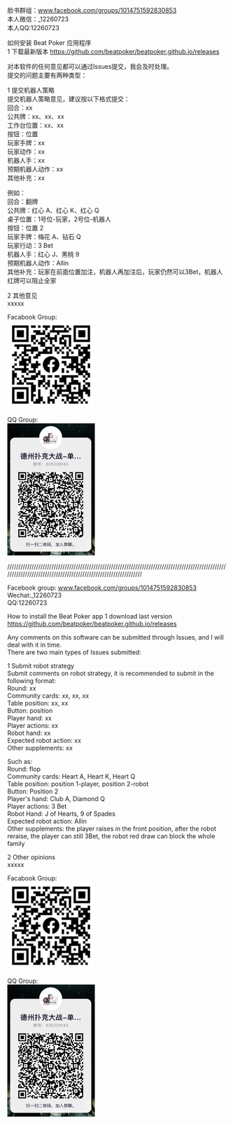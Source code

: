脸书群组：www.facebook.com/groups/1014751592830853  
本人微信：_12260723  
本人QQ:12260723  
  
  
  
如何安装 Beat Poker 应用程序  
1 下载最新版本 https://github.com/beatpoker/beatpoker.github.io/releases
  
  
对本软件的任何意见都可以通过Issues提交，我会及时处理。  
提交的问题主要有两种类型：  
   
1 提交机器人策略  
提交机器人策略意见，建议按以下格式提交：  
回合：xx  
公共牌：xx、xx、xx  
工作台位置：xx、xx  
按钮：位置  
玩家手牌：xx  
玩家动作：xx  
机器人手：xx  
预期机器人动作：xx  
其他补充：xx  
    
例如：  
回合：翻牌  
公共牌：红心 A、红心 K、红心 Q  
桌子位置：1号位-玩家，2号位-机器人  
按钮：位置 2  
玩家手牌：梅花 A、钻石 Q  
玩家行动：3 Bet  
机器人手：红心 J、黑桃 9  
预期机器人动作：Allin  
其他补充：玩家在前面位置加注，机器人再加注后，玩家仍然可以3Bet，机器人红牌可以阻止全家  
    
2 其他意见  
xxxxx  
  


Facabook Group:  
<img src="https://github.com/haifengjhf/beatpoker_publish/blob/main/beatpoker/facebook_group.jpg" width=200px>
  
      
QQ Group:  
<img src="https://github.com/haifengjhf/beatpoker_publish/blob/main/beatpoker/qq_group.JPG" width=200px>


////////////////////////////////////////////////////////////////////////////////////////////////////////////////////////////////////////////////////////////////

Facebook group: www.facebook.com/groups/1014751592830853  
Wechat:_12260723    
QQ:12260723  
  
 
  
  
  
How to install the Beat Poker app 
1 download last version https://github.com/beatpoker/beatpoker.github.io/releases


Any comments on this software can be submitted through Issues, and I will deal with it in time.  
There are two main types of Issues submitted:  
  
1 Submit robot strategy  
Submit comments on robot strategy, it is recommended to submit in the following format:  
Round: xx  
Community cards: xx, xx, xx  
Table position: xx, xx  
Button: position  
Player hand: xx  
Player actions: xx  
Robot hand: xx  
Expected robot action: xx  
Other supplements: xx  
  
Such as:    
Round: flop  
Community cards: Heart A, Heart K, Heart Q  
Table position: position 1-player, position 2-robot  
Button: Position 2  
Player's hand: Club A, Diamond Q  
Player actions: 3 Bet  
Robot Hand: J of Hearts, 9 of Spades  
Expected robot action: Allin  
Other supplements: the player raises in the front position, after the robot reraise, the player can still 3Bet, the robot red draw can block the whole family  
  
2 Other opinions  
xxxxx        


Facabook Group:  
<img src="https://github.com/haifengjhf/beatpoker_publish/blob/main/beatpoker/facebook_group.jpg" width=200px>
  
      
QQ Group:  
<img src="https://github.com/haifengjhf/beatpoker_publish/blob/main/beatpoker/qq_group.JPG" width=200px>
  
